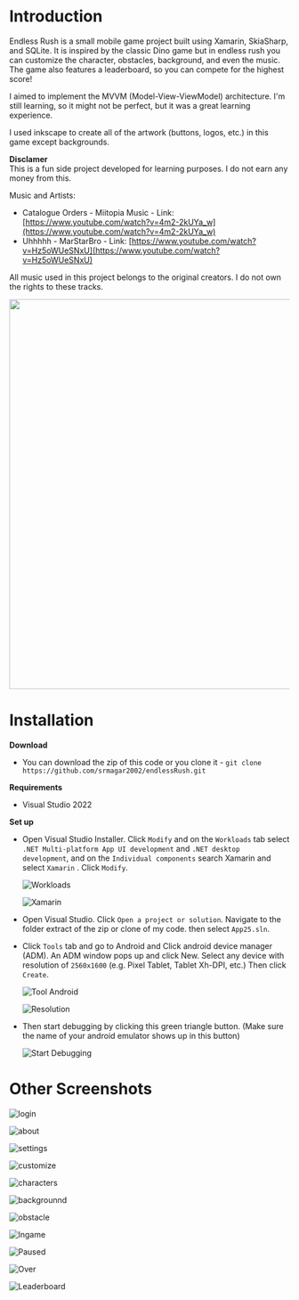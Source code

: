 # Introduction

Endless Rush is a small mobile game project built using Xamarin, SkiaSharp, and SQLite. It is inspired by the classic Dino game but in endless rush you can customize the character, obstacles, background, and even the music. The game also features a leaderboard, so you can compete for the highest score!

I aimed to implement the MVVM (Model-View-ViewModel) architecture. I'm still learning, so it might not be perfect, but it was a great learning experience.

I used inkscape to create all of the artwork (buttons, logos, etc.) in this game except backgrounds.


**Disclamer** <br>
This is a fun side project developed for learning purposes. I do not earn any money from this. 

Music and Artists:
- Catalogue Orders - Miitopia Music - Link: [https://www.youtube.com/watch?v=4m2-2kUYa_w](https://www.youtube.com/watch?v=4m2-2kUYa_w)
- Uhhhhh - MarStarBro - Link: [https://www.youtube.com/watch?v=Hz5oWUeSNxU](https://www.youtube.com/watch?v=Hz5oWUeSNxU)

All music used in this project belongs to the original creators. I do not own the rights to these tracks.

<p align="center">
<img style="width:700px" src="images/endlessRush_sample2.gif">
</p>

# Installation

 **Download**
 - You can download the zip of this code or you clone it - `git clone https://github.com/srmagar2002/endlessRush.git`

 **Requirements**
 - Visual Studio 2022
  
 **Set up**
 - Open Visual Studio Installer. Click `Modify` and on the `Workloads` tab select `.NET Multi-platform App UI development` and `.NET desktop development`, and on the `Individual components` search Xamarin and select `Xamarin` . Click `Modify`.
  
    ![Workloads](images/workl.png)

    ![Xamarin](images/xam_indC.png)

 - Open Visual Studio. Click `Open a project or solution`. Navigate to the folder extract of the zip or clone of my code. then select `App25.sln`.
  
 - Click `Tools` tab and go to Android and Click android device manager (ADM). An ADM window pops up and click New. Select any device with resolution of `2560x1600` (e.g. Pixel Tablet, Tablet Xh-DPI, etc.) Then click `Create`.
  
    ![Tool Android](images/tool_and.png)

    ![Resolution](images/em_res.png)

 - Then start debugging by clicking this green triangle button. (Make sure the name of your android emulator shows up in this button)
        
    ![Start Debugging](images/startDebugging.png)





# Other Screenshots

![login](images/ingameimages/login.png)

![about](images/ingameimages/about.png)

![settings](images/ingameimages/settingz.png)

![customize](images/ingameimages/customize.png)

![characters](images/ingameimages/char.png)

![backgrounnd](images/ingameimages/bg.png)

![obstacle](images/ingameimages/obstacle.png)

![Ingame](images/ingameimages/ingame.png)

![Paused](images/ingameimages/gamePaused.png)

![Over](images/ingameimages/gameover.png)

![Leaderboard](images/ingameimages/lb.png)

